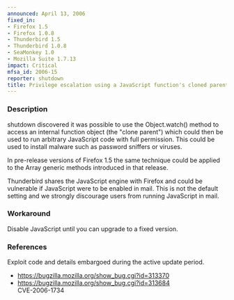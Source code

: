 ```yaml
---
announced: April 13, 2006
fixed_in:
- Firefox 1.5
- Firefox 1.0.8
- Thunderbird 1.5
- Thunderbird 1.0.8
- SeaMonkey 1.0
- Mozilla Suite 1.7.13
impact: Critical
mfsa_id: 2006-15
reporter: shutdown
title: Privilege escalation using a JavaScript function's cloned parent
---
```


<h3>Description</h3>

<p>shutdown discovered it was possible to use the Object.watch()
method to access an internal function object (the "clone parent")
which could then be used to run arbitrary JavaScript code with
full permission. This could be used to install malware such as
password sniffers or viruses.</p>

<p>In pre-release versions of Firefox 1.5 the same technique could
be applied to the Array generic methods introduced in that release.</p>

<p class="note">Thunderbird shares the JavaScript engine with Firefox
and could be vulnerable if JavaScript were to be enabled in mail. This is not
the default setting and we strongly discourage users from running
JavaScript in mail.</p>

<h3>Workaround</h3>

<p>Disable JavaScript until you can upgrade to a fixed version.</p>

<h3>References</h3>

<p>Exploit code and details embargoed during the active update period.</p>

<ul>
<li><a href="https://bugzilla.mozilla.org/show_bug.cgi?id=313370">
https://bugzilla.mozilla.org/show_bug.cgi?id=313370</a></li>
<li><a href="https://bugzilla.mozilla.org/show_bug.cgi?id=313684">
https://bugzilla.mozilla.org/show_bug.cgi?id=313684</a><br/>
CVE-2006-1734</li>
</ul>



